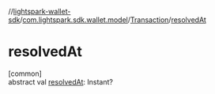 //[lightspark-wallet-sdk](../../../index.md)/[com.lightspark.sdk.wallet.model](../index.md)/[Transaction](index.md)/[resolvedAt](resolved-at.md)

# resolvedAt

[common]\
abstract val [resolvedAt](resolved-at.md): Instant?

